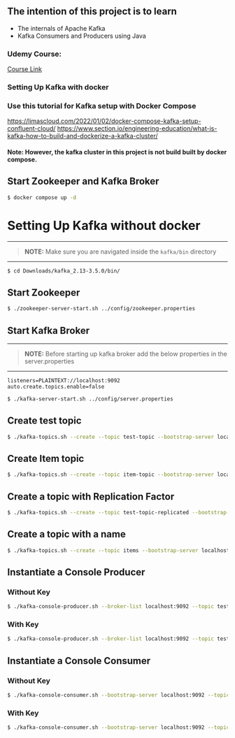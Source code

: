 ## The intention of this project is to learn
- The internals of Apache Kafka
- Kafka Consumers and Producers using Java

### Udemy Course:
[Course Link](https://www.udemy.com/course/apache-kafka-deep-dive-hands-on-using-javabuilt-in-scripts/)

### Setting Up Kafka with docker ###

### Use this tutorial for Kafka setup with Docker Compose
https://limascloud.com/2022/01/02/docker-compose-kafka-setup-confluent-cloud/
https://www.section.io/engineering-education/what-is-kafka-how-to-build-and-dockerize-a-kafka-cluster/

#### Note: However, the kafka cluster in this project is not build built by docker compose. 

## Start Zookeeper and Kafka Broker
```bash
$ docker compose up -d
```

# Setting Up Kafka without docker

---
> **NOTE:**  Make sure you are navigated inside the ```kafka/bin``` directory
---
```bash
$ cd Downloads/kafka_2.13-3.5.0/bin/
```

## Start Zookeeper
```bash
$ ./zookeeper-server-start.sh ../config/zookeeper.properties
```
## Start Kafka Broker

---
> **NOTE:** Before starting up kafka broker add the below properties in the server.properties
---

```
listeners=PLAINTEXT://localhost:9092
auto.create.topics.enable=false
```

```bash
$ ./kafka-server-start.sh ../config/server.properties
```

## Create test topic

```bash
$ ./kafka-topics.sh --create --topic test-topic --bootstrap-server localhost:9092 --replication-factor 1 --partitions 4
```
## Create Item topic

```bash
$ ./kafka-topics.sh --create --topic item-topic --bootstrap-server localhost:9092 --replication-factor 1 --partitions 4
```

## Create a topic with Replication Factor

```bash
$ ./kafka-topics.sh --create --topic test-topic-replicated --bootstrap-server localhost:9092 --replication-factor 3 --partitions 3
```

## Create a topic with a name

```bash
$ ./kafka-topics.sh --create --topic items --bootstrap-server localhost:9092 --replication-factor 3 --partitions 3
```

## Instantiate a Console Producer

### Without Key

```bash
$ ./kafka-console-producer.sh --broker-list localhost:9092 --topic test-topic
```

### With Key

```bash
$ ./kafka-console-producer.sh --broker-list localhost:9092 --topic test-topic --property "key.separator=-" --property "parse.key=true"
```
## Instantiate a Console Consumer

### Without Key

```bash
$ ./kafka-console-consumer.sh --bootstrap-server localhost:9092 --topic test-topic --from-beginning
```

### With Key

```bash
$ ./kafka-console-consumer.sh --bootstrap-server localhost:9092 --topic test-topic --from-beginning -property "key.separator= - " --property "print.key=true"
```